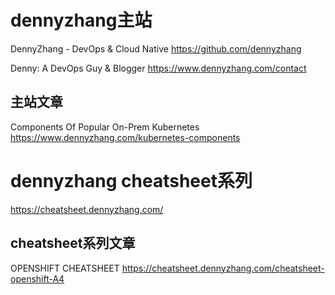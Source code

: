 

# dennyzhang主站

DennyZhang - DevOps & Cloud Native https://github.com/dennyzhang

Denny: A DevOps Guy & Blogger https://www.dennyzhang.com/contact

## 主站文章


Components Of Popular On-Prem Kubernetes https://www.dennyzhang.com/kubernetes-components

# dennyzhang cheatsheet系列

https://cheatsheet.dennyzhang.com/

## cheatsheet系列文章

OPENSHIFT CHEATSHEET https://cheatsheet.dennyzhang.com/cheatsheet-openshift-A4

